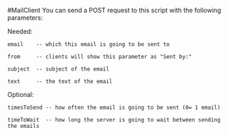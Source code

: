 #MailClient
You can send a POST request to this script with the following parameters:

Needed:

    email    -- which this email is going to be sent to
  
    from     -- clients will show this parameter as "Sent by:"
  
    subject  -- subject of the email
  
    text     -- the text of the email
  
Optional:

    timesToSend -- how often the email is going to be sent (0= 1 email)
  
    timeToWait  -- how long the server is going to wait between sending the emails
